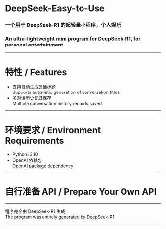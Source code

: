 # DeepSeek-Easy-to-Use  
### 一个用于 DeepSeek-R1 的超轻量小程序，个人娱乐  
### An ultra-lightweight mini program for DeepSeek-R1, for personal entertainment  

---

# 特性 / Features  
- 支持自动生成对话标题  
  Supports automatic generation of conversation titles  
- 多对话历史记录保存  
  Multiple conversation history records saved  

---

# 环境要求 / Environment Requirements  
- Python=3.10  
- OpenAI 依赖包  
  OpenAI package dependency  

---

# 自行准备 API / Prepare Your Own API  

---

程序完全由 DeepSeek-R1 生成  
The program was entirely generated by DeepSeek-R1  

---
